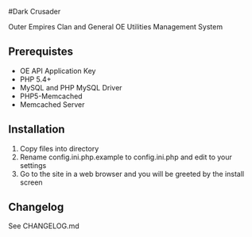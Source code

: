 #Dark Crusader

Outer Empires Clan and General OE Utilities Management System

Prerequistes
--------------
* OE API Application Key
* PHP 5.4+
* MySQL and PHP MySQL Driver
* PHP5-Memcached
* Memcached Server

Installation
--------------
1. Copy files into directory
2. Rename config.ini.php.example to config.ini.php and edit to your settings
3. Go to the site in a web browser and you will be greeted by the install screen

Changelog
--------------
See CHANGELOG.md
